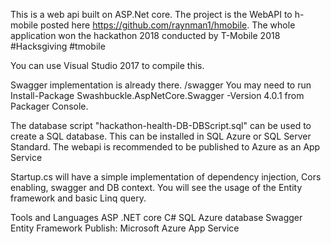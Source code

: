 This is a web api built on ASP.Net core. 
The project is the WebAPI to h-mobile posted here https://github.com/raynman1/hmobile. The whole application won the hackathon 2018 conducted by T-Mobile 2018
#Hacksgiving #tmobile

You can use Visual Studio 2017 to compile this.
 
Swagger implementation is already there. <root url>/swagger 
You may need to run Install-Package Swashbuckle.AspNetCore.Swagger -Version 4.0.1 from Packager Console.

The database script "hackathon-health-DB-DBScript.sql" can be used to create a SQL database. This can be installed in SQL Azure or SQL Server Standard.
The webapi is recommended to be published to Azure as an App Service

Startup.cs will have a simple implementation of dependency injection, Cors enabling, swagger and DB context.
You will see the usage of the Entity framework and basic Linq query.

Tools and Languages
ASP .NET core 
C#
SQL Azure database
Swagger
Entity Framework
Publish:
Microsoft Azure App Service
